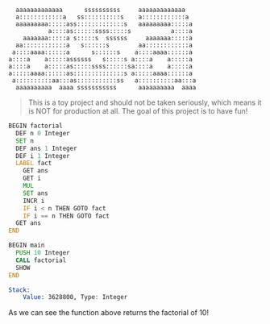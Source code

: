 ```
  aaaaaaaaaaaaa      ssssssssss     aaaaaaaaaaaaa   
  a::::::::::::a   ss::::::::::s    a::::::::::::a  
  aaaaaaaaa:::::ass:::::::::::::s   aaaaaaaaa:::::a 
           a::::as::::::ssss:::::s           a::::a 
    aaaaaaa:::::a s:::::s  ssssss     aaaaaaa:::::a 
  aa::::::::::::a   s::::::s        aa::::::::::::a 
 a::::aaaa::::::a      s::::::s    a::::aaaa::::::a 
a::::a    a:::::assssss   s:::::s a::::a    a:::::a 
a::::a    a:::::as:::::ssss::::::sa::::a    a:::::a 
a:::::aaaa::::::as::::::::::::::s a:::::aaaa::::::a 
 a::::::::::aa:::as:::::::::::ss   a::::::::::aa:::a
  aaaaaaaaaa  aaaa sssssssssss      aaaaaaaaaa  aaaa
```
> This is a toy project and should not be taken seriously, which means it is NOT for production at all. The goal of this project is to have fun!

```asm
BEGIN factorial
  DEF n 0 Integer
  SET n
  DEF ans 1 Integer
  DEF i 1 Integer
  LABEL fact
    GET ans
    GET i
    MUL
    SET ans
    INCR i
    IF i < n THEN GOTO fact
    IF i == n THEN GOTO fact
  GET ans
END

BEGIN main
  PUSH 10 Integer
  CALL factorial
  SHOW
END
```
```asm
Stack:
    Value: 3628800, Type: Integer
```
As we can see the function above returns the factorial of 10!
